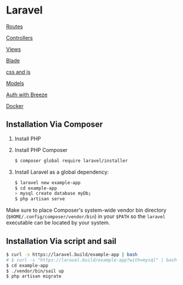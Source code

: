 # Laravel

[Routes](Laravel%203e57c61d593b4a66a01ed42c505a9660/Routes%20809fe6cee12a47e7ae8cee8ab1d56779.md)

[Controllers](Laravel%203e57c61d593b4a66a01ed42c505a9660/Controllers%20580f367c18a24316ae36481ba0c200fc.md)

[Views](Laravel%203e57c61d593b4a66a01ed42c505a9660/Views%20efc8b0512f48422bbc72a8a15bb3a7c5.md)

[Blade](Laravel%203e57c61d593b4a66a01ed42c505a9660/Blade%2086be6d40b3684ce2b622ca88515f3e46.md)

[css and js](Laravel%203e57c61d593b4a66a01ed42c505a9660/css%20and%20js%20363cafe394074db6b964c4d42635d24f.md)

[Models](Laravel%203e57c61d593b4a66a01ed42c505a9660/Models%200520d1e25a3e4cad9a33dc5dd1fd6fb6.md)

[Auth with Breeze](Laravel%203e57c61d593b4a66a01ed42c505a9660/Auth%20with%20Breeze%202f973831e731414bb076106d4c86c647.md)

[Docker](Laravel%203e57c61d593b4a66a01ed42c505a9660/Docker%20fd327cfa3a3249e790016c7637e36198.md)

## Installation Via Composer

1. Install PHP
2. Install PHP Composer
    
    ```bash
    $ composer global require laravel/installer
    ```
    
3. Install Laravel as a global dependency: 
    
    ```bash
    $ laravel new example-app
    $ cd example-app
    > mysql create database myDb;
    $ php artisan serve
    
    ```
    

Make sure to place Composer's system-wide vendor bin directory (`$HOME/.config/composer/vendor/bin`) in your `$PATH`  so the `laravel`  executable can be located by your system.

## Installation Via script and sail

```bash
$ curl -s https://laravel.build/example-app | bash
# $ curl -s "https://laravel.build/example-app?with=mysql" | bash
$ cd example-app
$ ./vendor/bin/sail up
$ php artisan migrate
```